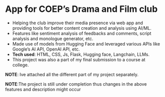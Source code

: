 # App for COEP’s Drama and Film club
* Helping the club improve their media
presence via web app and providing tools for
better content creation and analysis using
AI/ML.
* Features like sentiment analysis of feedbacks
and comments, script analysis and
monologue generator, etc.
* Made use of models from Hugging Face and
leveraged various APIs like Google’s AI API,
OpenAI API, etc.
* **Tech used**: HTML, CSS, Js, Flask, Hugging
face, Langchain, LLMs.
* This project was also a part of my final submission to a course at college.

**NOTE**: Ive attached all the different part of my project separately.


**NOTE**:The project is still under completion thus changes in the above features and description might occur
